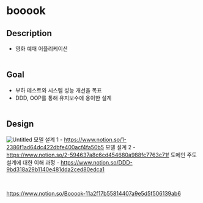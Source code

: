# booook
## Description
- 영화 예매 어플리케이션
<br><br>

## Goal
- 부하 테스트와 시스템 성능 개선을 목표
- DDD, OOP를 통해 유지보수에 용이한 설계
<br><br>

## Design
![Untitled](https://user-images.githubusercontent.com/31367330/145522818-ebaed750-2af5-4c14-8327-c5327f3f4c39.png)
모델 설계 1 - https://www.notion.so/1-2386f1ad64dc422dbfe400acf4fa50b5
모델 설계 2 - https://www.notion.so/2-594637a8c6cd454680a988fc7763c71f
도메인 주도 설계에 대한 이해 과정 - https://www.notion.so/DDD-9bd318a29b1140e481dda2ced80edca1
<br><br>

## 



https://www.notion.so/Booook-11a2f17b55814407a9e5d5f506139ab6
